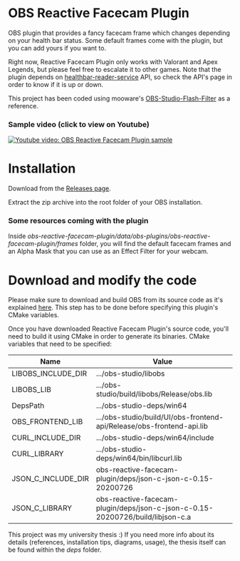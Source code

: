 # OBS Reactive Facecam Plugin

OBS plugin that provides a fancy facecam frame which changes depending on your health bar status. Some default frames come with the plugin, but you can add yours if you want to.

Right now, Reactive Facecam Plugin only works with Valorant and Apex Legends, but please feel free to escalate it to other games.
Note that the plugin depends on [healthbar-reader-service](https://github.com/manjavacasjaime/healthbar-reader-service) API, so check the API's page in order to know if it is up or down.

This project has been coded using mooware's [OBS-Studio-Flash-Filter](https://github.com/puri-puri/OBS-Studio-Flash-Filter) as a reference.

### Sample video (click to view on Youtube)

[![Youtube video: OBS Reactive Facecam Plugin sample](https://img.youtube.com/vi/Hx1ezYTnC2Q/0.jpg)](https://www.youtube.com/watch?v=Hx1ezYTnC2Q)

# Installation

Download from the [Releases page](https://github.com/manjavacasjaime/obs-reactive-facecam-plugin/releases).

Extract the zip archive into the root folder of your OBS installation.

### Some resources coming with the plugin

Inside *obs-reactive-facecam-plugin/data/obs-plugins/obs-reactive-facecam-plugin/frames* folder, you will find the default facecam frames and an Alpha Mask that you can use as an Effect Filter for your webcam.

# Download and modify the code

Please make sure to download and build OBS from its source code as it's explained [here](https://obsproject.com/wiki/install-instructions). This step has to be done before specifying this plugin's CMake variables.

Once you have downloaded Reactive Facecam Plugin's source code, you'll need to build it using CMake in order to generate its binaries.
CMake variables that need to be specified:

| Name                  | Value                                                                           |
| --------------------- | ------------------------------------------------------------------------------- |
| LIBOBS_INCLUDE_DIR    | .../obs-studio/libobs                                                           |
| LIBOBS_LIB            | .../obs-studio/build/libobs/Release/obs.lib                                     |
| DepsPath              | .../obs-studio-deps/win64                                                       |
| OBS_FRONTEND_LIB      | .../obs-studio/build/UI/obs-frontend-api/Release/obs-frontend-api.lib           |
| CURL_INCLUDE_DIR      | .../obs-studio-deps/win64/include                                               |
| CURL_LIBRARY          | .../obs-studio-deps/win64/bin/libcurl.lib                                       |
| JSON_C_INCLUDE_DIR    | obs-reactive-facecam-plugin/deps/json-c-json-c-0.15-20200726                    |
| JSON_C_LIBRARY        | obs-reactive-facecam-plugin/deps/json-c-json-c-0.15-20200726/build/libjson-c.a  |

This project was my university thesis :) If you need more info about its details (references, installation tips, diagrams, usage), the thesis itself can be found within the *deps* folder.
